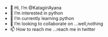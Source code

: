 - 👋 Hi, I’m @KatagiriAyana
- 👀 I’m interested in python
- 🌱 I’m currently learning python
- 💞️ I’m looking to collaborate on ...well,nothing
- 📫 How to reach me ...reach me in twitter

<!---
KatagiriAyana/KatagiriAyana is a ✨ special ✨ repository because its `README.md` (this file) appears on your GitHub profile.
You can click the Preview link to take a look at your changes.
--->
